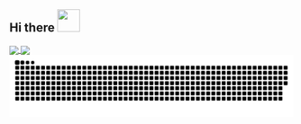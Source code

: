 ## Hi there <img src=https://github.com/Thoroldvix/Thoroldvix/assets/65923482/ba0efe0f-3031-4363-b00c-eb17898b698f width="40" height="40">

<a href="https://github.com/anuraghazra/github-readme-stats">
  <img height=200 align="center" src="https://github-readme-stats-thoroldvix.vercel.app/api?username=thoroldvix&theme=transparent&hide_border=true&rank_icon=github" />
</a>
<a href="https://github.com/anuraghazra/convoychat">
  <img height=200 align="center" src="https://github-readme-stats.vercel.app/api/top-langs?username=thoroldvix&layout=compact&theme=transparent&hide_border=true&card_width=320" />
</a>

<picture>
  <source media="(prefers-color-scheme: dark)" srcset="https://raw.githubusercontent.com/thoroldvix/thoroldvix/output/github-contribution-grid-snake-dark.svg">
   <source media="(prefers-color-scheme: light)" srcset="https://raw.githubusercontent.com/thoroldvix/thoroldvix/output/github-contribution-grid-snake.svg">
  <img alt="github contribution grid snake animation" src="https://raw.githubusercontent.com/thoroldvix/thoroldvix/output/github-contribution-grid-snake.svg">
</picture>

